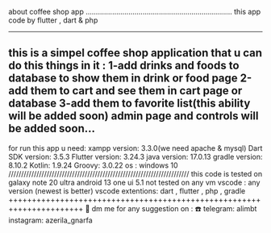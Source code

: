 about coffee shop app
........................................................................
this app code by flutter , dart & php
************************************************************************
this is a simpel coffee shop application that u can do this things in it :
1-add drinks and foods to database to show them in drink or food page
2-add them to cart and see them in cart page or database
3-add them to favorite list(this ability will be added soon)
admin page and controls will be added soon...
------------------------------------------------------------------------
for run this app u need:
xampp version:    3.3.0(we need apache & mysql)
Dart SDK version: 3.5.3
Flutter version:  3.24.3
java version:     17.0.13
gradle version:   8.10.2
Kotlin:           1.9.24
Groovy:           3.0.22
os :              windows 10
///////////////////////////////////////////////////////////////////////
this code is tested on galaxy note 20 ultra android 13 one ui 5.1
not tested on any vm
vscode : any version (newest is better)
vscode extentions: dart , flutter , php , gradle
++++++++++++++++++++++++++++++++++++++++++++++++++++++++++++++++++++++
📱
dm me for any suggestion on :
☎️
telegram: alimbt
instagram: azerila_gnarfa

